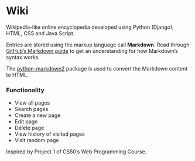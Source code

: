 # Wiki

Wikipedia-like online encyclopedia developed using Python (Django), HTML, CSS and Java Script.



Entries are stored using the markup language call **Markdown**. Read through [GitHub’s Markdown guide](https://docs.github.com/en/get-started/writing-on-github/getting-started-with-writing-and-formatting-on-github/basic-writing-and-formatting-syntax) to get an understanding for how Markdown’s syntax works.

The [python-markdown2](https://github.com/trentm/python-markdown2) package is used to convert the Markdown content to HTML.

### Functionality
- View all pages
- Search pages
- Create a new page
- Edit page
- Delete page
- View history of visited pages
- Visit random page



Inspired by Project 1 of CS50’s Web Programming Course.